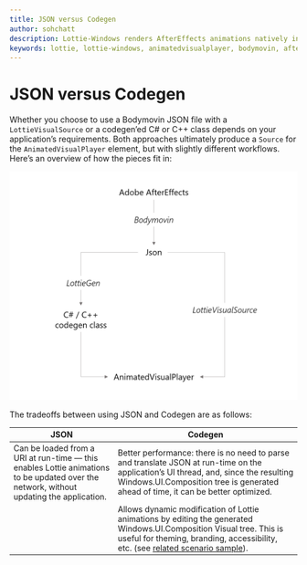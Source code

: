 ```yaml
---
title: JSON versus Codegen
author: sohchatt
description: Lottie-Windows renders AfterEffects animations natively in Windows applications.
keywords: lottie, lottie-windows, animatedvisualplayer, bodymovin, aftereffects, windows 10, uwp, uwp community toolkit
---
```


# JSON versus Codegen

Whether you choose to use a Bodymovin JSON file with a `LottieVisualSource` or a codegen’ed C# or C++ class depends on your application’s requirements. Both approaches ultimately produce a `Source` for the `AnimatedVisualPlayer` element, but with slightly different workflows. Here’s an overview of how the pieces fit in:

<img src="../../resources/images/Animations/Lottie/LottieDocs_Workflow.png" alt="Workflow" width="650"/>

The tradeoffs between using JSON and Codegen are as follows:

| JSON   | Codegen |
| -------- | ----------- |
| Can be loaded from a URI at run-time &mdash; this enables Lottie animations to be updated over the network, without updating the application. | Better performance: there is no need to parse and translate JSON at run-time on the application’s UI thread, and, since the resulting Windows.UI.Composition tree is generated ahead of time, it can be better optimized. |
| | Allows dynamic modification of Lottie animations by editing the generated Windows.UI.Composition Visual tree. This is useful for theming, branding, accessibility, etc. (see [related scenario sample](https://github.com/windows-toolkit/Lottie-Windows/blob/master/samples/LottieSamples/Scenarios/ModifyPage.xaml)).
